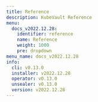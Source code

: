 ```yaml
---
title: Reference
description: KubeVault Reference
menu:
  docs_v2022.12.28:
    identifier: reference
    name: Reference
    weight: 1000
    pre: dropdown
menu_name: docs_v2022.12.28
info:
  cli: v0.13.0
  installer: v2022.12.28
  operator: v0.13.0
  unsealer: v0.13.0
  version: v2022.12.28
---
```


